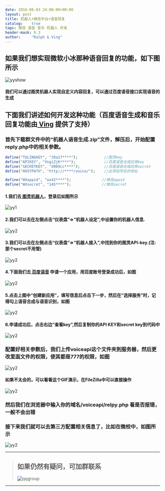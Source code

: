 ```yaml
---
date: 2016-06-03 24:00:00+00:00
layout: post
title: 机器人+微信平台+语音回复
catalog:    true
tags: 微信 语音 音乐 机器人 开发
header-mask: 0.3
author:     "Ralph & Ving"
---
```


## 如果我们想实现微软小冰那种语音回复的功能，如下图所示
![yyshow](http://qiniu.hizmz.com/yuyin-show.png)

#### 我们可以通过图灵机器人实现自定义内容回复，可以通过百度语音接口实现语音的生成

## 下面我们讲述如何开发这种功能（百度语音生成和音乐回复功能由[ Ving](http://mos.wzmos.cn/blog/) 提供了支持）

### 首先下载群文件中的“机器人语音生成.zip”文件，解压后，开始配置reply.php中的相关参数。

```php
define("TULINGKEY", "39a1f****");            //图灵key
define("APIKEY", "VngiZjK****");             //百度语音合成应用key
define("SECRETKEY", "d969cc****");           //百度语音合成应用secret
define("HOSTPATH", "http://****/voice/");    //此项目所在的地址

define("WXappid", "wx42****");              //微信appid
define("WXsecret", "245****"); 			 	//微信secret

```

#### 1.我们去[ 图灵机器人](http://www.tuling123.com/)，登录后如图所示
![yy1](http://qiniu.hizmz.com/yuyin-1.JPG)

#### 2.我们可以去在左侧点击“仪表盘”=>“机器人设定”,中设置你的机器人信息.
![yy2](http://qiniu.hizmz.com/yuyin-2.JPG)

#### 3.我们可以去在左侧点击“仪表盘”=>“机器人接入”,中找到你的图灵API-key.(注:那个secret不用管)
![yy2](http://qiniu.hizmz.com/yuyin-3.JPG)

#### 4.下面我们去[ 百度语音]( http://yuyin.baidu.com/) 申请一个应用，用百度账号登录成功后，如图
![yy2](http://qiniu.hizmz.com/yuyin-4.JPG)

#### 5.点击上图中“创建新应用”，填写信息后点击下一步，然后在“选择服务”时，记得勾上语音合成与语音识别，如图
![yy2](http://qiniu.hizmz.com/yuyin-5.JPG)

#### 6.申请成功后，点击右边“查看key”,然后复制你的API KEY和secret key到代码中
![yy2](http://qiniu.hizmz.com/yuyin-6.JPG)

### 配置好相关参数后，我们上传voiceapi这个文件夹到服务器，然后更改里面文件的权限，使其都是777的权限，如图
![yy2](http://qiniu.hizmz.com/yuyin-7.JPG)

#### 如果不太会的，可以看看这个GIF演示，在FileZilla中可以直接操作
![yy2](http://qiniu.hizmz.com/yuyin.gif)

### 然后我们在浏览器中输入你的域名/voiceapi/relpy.php 看是否报错，一般不会出错

### 接下来我们就可以去第三方配置相关信息了，比如在微校中，如图所示
![yy2](http://qiniu.hizmz.com/yuyin-8.JPG)

___
>## 如果仍然有疑问，可加群联系
>![qqgroup](http://qiniu.hizmz.com/qqgroup.jpg)
___















